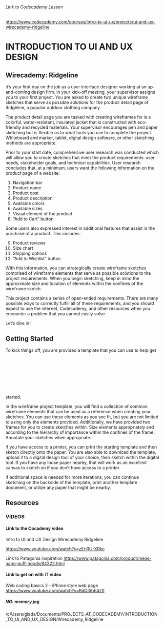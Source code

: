 
###### Link to Codecademy Lesson

https://www.codecademy.com/courses/intro-to-ui-ux/projects/ui-and-ux-wirecademy-ridgeline

# INTRODUCTION TO UI AND UX DESIGN

## Wirecademy: Ridgeline

It’s your first day on the job as a user interface designer working at an up-and-coming design firm. In your kick-off meeting, your supervisor assigns you to your first project. You are asked to create two unique wireframe sketches that serve as possible solutions for the product detail page of Ridgeline, a popular outdoor clothing company.

The product detail page you are tasked with creating wireframes for is a colorful, water-resistant, insulated jacket that is constructed with eco-friendly and recycled materials. Your supervisor encourages pen and paper sketching but is flexible as to what tools you use to complete the project. Whiteboard and marker, tablet, digital design software, or other sketching methods are appropriate.

Prior to your start date, comprehensive user research was conducted which will allow you to create sketches that meet the product requirements: user needs, stakeholder goals, and technical capabilities. User research concludes that, at a minimum, users want the following information on the product page of a website:

1. Navigation bar
2. Product name
3. Product cost
4. Product description
5. Available colors
6. Available sizes
7. Visual element of the product
8. “Add to Cart” button

Some users also expressed interest in additional features that assist in the purchase of a product. This includes:

9. Product reviews
10. Size chart
11. Shipping options
12. “Add to Wishlist” button

With this information, you can strategically create wireframe sketches comprised of wireframe elements that serve as possible solutions to the project requirements. When you begin sketching, keep in mind the approximate size and location of elements within the confines of the wireframe sketch.

This project contains a series of open-ended requirements. There are many possible ways to correctly fulfill all of these requirements, and you should expect to use the internet, Codecademy, and other resources when you encounter a problem that you cannot easily solve.

Let’s dive in!


## Getting Started


To kick things off, you are provided a template that you can use to help get started.
![](extension://elhekieabhbkpmcefcoobjddigjcaadp/https://static-assets.codecademy.com/Courses/intro-to-ui-and-ux/wireframes/wireframe-project-template.pdf?_gl=1*1q5g913*_ga*NjM3NTk3OTEwLjE2NzY2MDk3Nzc.*_ga_3LRZM6TM9L*MTY4NDM2NTc5OS40NDMuMS4xNjg0MzY1ODAwLjU5LjAuMA..)

In the wireframe project template, you will find a collection of common wireframe elements that can be used as a reference when creating your sketches. You can use these elements as you see fit, but you are not limited to using only the elements provided. Additionally, we have provided two frames for you to create sketches within. Size elements appropriately and according to the hierarchy of importance within the confines of the frame. Annotate your sketches when appropriate.

If you have access to a printer, you can print the starting template and then sketch directly onto the paper. You are also able to download the template, upload it to a digital design tool of your choice, then sketch within the digital tool. If you have any loose paper nearby, that will work as an excellent canvas to sketch on if you don’t have access to a printer.

If additional space is needed for more iterations, you can continue sketching on the backside of the template, print another template document, or utilize any paper that might be nearby.

## Resources

### VIDEOS

#### Link to the Cocademy video

Intro to UI and UX Design Wirecademy Ridgeline

https://www.youtube.com/watch?v=zErlRUrXRko

Link to Patagonia inspiration
https://www.patagonia.com/product/mens-nano-puff-hoody/84222.html

#### Link to get on with IT video

Web coding basics 2 - iPhone style web page
https://www.youtube.com/watch?v=BdQI5bh4z1I

##### NG: memory jog
/c/Users/glads/Documents/PROJECTS_AT_CODECADEMY/INTRODUCTION_TO_UI_AND_UX_DESIGN/Wirecademy_Ridgeline


